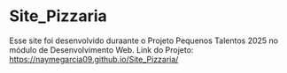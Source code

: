 # Site_Pizzaria
Esse site foi desenvolvido duraante o Projeto Pequenos Talentos 2025 no módulo de Desenvolvimento Web.
Link do Projeto: https://naymegarcia09.github.io/Site_Pizzaria/
